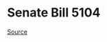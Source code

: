 # Senate Bill 5104

[Source](http://lawfilesext.leg.wa.gov/biennium/2023-24/Pdf/Bills/Senate%20Bills/5104.pdf)